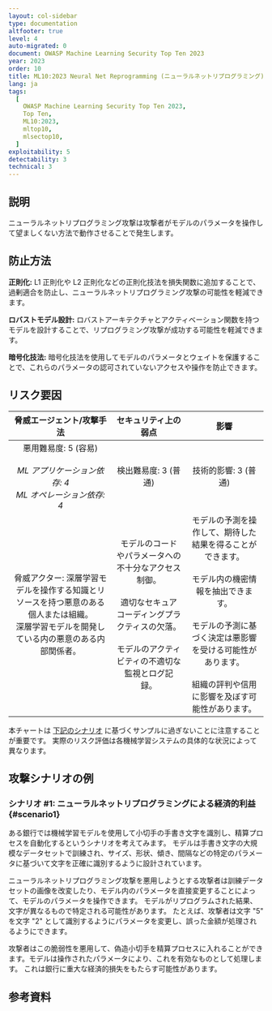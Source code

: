 ```yaml
---
layout: col-sidebar
type: documentation
altfooter: true
level: 4
auto-migrated: 0
document: OWASP Machine Learning Security Top Ten 2023
year: 2023
order: 10
title: ML10:2023 Neural Net Reprogramming (ニューラルネットリプログラミング)
lang: ja
tags:
  [
    OWASP Machine Learning Security Top Ten 2023,
    Top Ten,
    ML10:2023,
    mltop10,
    mlsectop10,
  ]
exploitability: 5
detectability: 3
technical: 3
---
```


## 説明

ニューラルネットリプログラミング攻撃は攻撃者がモデルのパラメータを操作して望ましくない方法で動作させることで発生します。


## 防止方法

**正則化:** L1 正則化や L2 正則化などの正則化技法を損失関数に追加することで、過剰適合を防止し、ニューラルネットリプログラミング攻撃の可能性を軽減できます。



**ロバストモデル設計:** ロバストアーキテクチャとアクティベーション関数を持つモデルを設計することで、リプログラミング攻撃が成功する可能性を軽減できます。



**暗号化技法:** 暗号化技法を使用してモデルのパラメータとウェイトを保護することで、これらのパラメータの認可されていないアクセスや操作を防止できます。



## リスク要因

| 脅威エージェント/攻撃手法 | セキュリティ上の弱点 | 影響 |
| :-----------------------: | :------------------: | :--: |
| 悪用難易度: 5 (容易) <br><br> _ML アプリケーション依存: 4_ <br> _ML オペレーション依存: 4_ | 検出難易度: 3 (普通) | 技術的影響: 3 (普通) |
| 脅威アクター: 深層学習モデルを操作する知識とリソースを持つ悪意のある個人または組織。 <br> 深層学習モデルを開発している内の悪意のある内部関係者。 | モデルのコードやパラメータへの不十分なアクセス制御。 <br><br> 適切なセキュアコーディングプラクティスの欠落。 <br><br> モデルのアクティビティの不適切な監視とログ記録。 | モデルの予測を操作して、期待した結果を得ることができます。 <br><br> モデル内の機密情報を抽出できます。 <br><br> モデルの予測に基づく決定は悪影響を受ける可能性があります。 <br><br> 組織の評判や信用に影響を及ぼす可能性があります。 |

本チャートは [下記のシナリオ](#scenario1) に基づくサンプルに過ぎないことに注意することが重要です。
実際のリスク評価は各機械学習システムの具体的な状況によって異なります。


## 攻撃シナリオの例

### シナリオ \#1: ニューラルネットリプログラミングによる経済的利益 {#scenario1}

ある銀行では機械学習モデルを使用して小切手の手書き文字を識別し、精算プロセスを自動化するというシナリオを考えてみます。
モデルは手書き文字の大規模なデータセットで訓練され、サイズ、形状、傾き、間隔などの特定のパラメータに基づいて文字を正確に識別するように設計されています。




ニューラルネットリプログラミング攻撃を悪用しようとする攻撃者は訓練データセットの画像を改変したり、モデル内のパラメータを直接変更することによって、モデルのパラメータを操作できます。
モデルがリプログラムされた結果、文字が異なるもので特定される可能性があります。
たとえば、攻撃者は文字 "5" を文字 "2" として識別するようにパラメータを変更し、誤った金額が処理されるようにできます。





攻撃者はこの脆弱性を悪用して、偽造小切手を精算プロセスに入れることができます。モデルは操作されたパラメータにより、これを有効なものとして処理します。
これは銀行に重大な経済的損失をもたらす可能性があります。



## 参考資料
